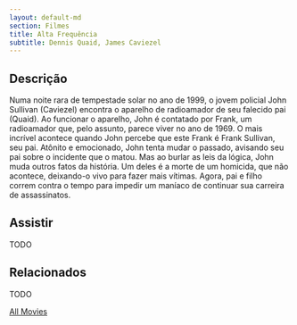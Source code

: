 ```yaml
---
layout: default-md
section: Filmes
title: Alta Frequência
subtitle: Dennis Quaid, James Caviezel
---
```


## Descrição
Numa noite rara de tempestade solar no ano de 1999, o jovem policial John Sullivan (Caviezel) encontra o aparelho de radioamador de seu falecido pai (Quaid). Ao funcionar o aparelho, John é contatado por Frank, um radioamador que, pelo assunto, parece viver no ano de 1969. O mais incrível acontece quando John percebe que este Frank é Frank Sullivan, seu pai. Atônito e emocionado, John tenta mudar o passado, avisando seu pai sobre o incidente que o matou. Mas ao burlar as leis da lógica, John muda outros fatos da história. Um deles é a morte de um homicida, que não acontece, deixando-o vivo para fazer mais vítimas. Agora, pai e filho correm contra o tempo para impedir um maníaco de continuar sua carreira de assassinatos. 

## Assistir
TODO

## Relacionados
TODO


<a href="/movies" class="button">All Movies</a>